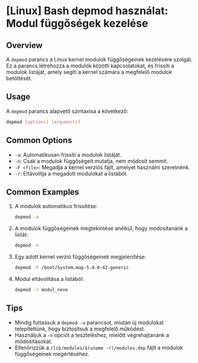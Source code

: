 # [Linux] Bash depmod használat: Modul függőségek kezelése

## Overview
A `depmod` parancs a Linux kernel modulok függőségeinek kezelésére szolgál. Ez a parancs létrehozza a modulok közötti kapcsolatokat, és frissíti a modulok listáját, amely segíti a kernel számára a megfelelő modulok betöltését.

## Usage
A `depmod` parancs alapvető szintaxisa a következő:

```bash
depmod [options] [arguments]
```

## Common Options
- `-a`: Automatikusan frissíti a modulok listáját.
- `-n`: Csak a modulok függőségeit mutatja, nem módosít semmit.
- `-F <file>`: Megadja a kernel verziós fájlt, amelyet használni szeretnénk.
- `-r`: Eltávolítja a megadott modulokat a listából.

## Common Examples
1. A modulok automatikus frissítése:
   ```bash
   depmod -a
   ```

2. A modulok függőségeinek megtekintése anélkül, hogy módosítanánk a listát:
   ```bash
   depmod -n
   ```

3. Egy adott kernel verzió függőségeinek megjelenítése:
   ```bash
   depmod -F /boot/System.map-5.4.0-42-generic
   ```

4. Modul eltávolítása a listából:
   ```bash
   depmod -r modul_neve
   ```

## Tips
- Mindig futtassuk a `depmod -a` parancsot, miután új modulokat telepítettünk, hogy biztosítsuk a megfelelő működést.
- Használjuk a `-n` opciót a teszteléshez, mielőtt végrehajtanánk a módosításokat.
- Ellenőrizzük a `/lib/modules/$(uname -r)/modules.dep` fájlt a modulok függőségeinek megértéséhez.